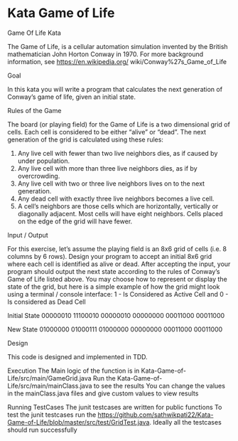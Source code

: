# Kata Game of Life

Game Of Life Kata

The Game of Life, is a cellular automation simulation invented by the British mathematician
John Horton Conway in 1970. For more background information, see https://en.wikipedia.org/
wiki/Conway%27s_Game_of_Life

Goal

In this kata you will write a program that calculates the next generation of Conway’s game of
life, given an initial state.

Rules of the Game

The board (or playing field) for the Game of Life is a two dimensional grid of cells. Each cell is
considered to be either “alive” or “dead”. The next generation of the grid is calculated using
these rules:
1. Any live cell with fewer than two live neighbors dies, as if caused by under
population.
2. Any live cell with more than three live neighbors dies, as if by overcrowding.
3. Any live cell with two or three live neighbors lives on to the next generation.
4. Any dead cell with exactly three live neighbors becomes a live cell.
5. A cell’s neighbors are those cells which are horizontally, vertically or
diagonally adjacent. Most cells will have eight neighbors. Cells placed on the
edge of the grid will have fewer.

Input / Output

For this exercise, let’s assume the playing field is an 8x6 grid of cells (i.e. 8 columns by 6 rows).
Design your program to accept an initial 8x6 grid where each cell is identified as alive or dead.
After accepting the input, your program should output the next state according to the rules of
Conway’s Game of Life listed above. You may choose how to represent or display the state of
the grid, but here is a simple example of how the grid might look using a terminal / console
interface:
1 - Is Considered as Active Cell and 
0 - Is considered as Dead Cell 

Initial State
00000010
11100010
00000010
00000000
00011000
00011000

New State
01000000
01000111
01000000
00000000
00011000
00011000


Design

This code is designed and implemented in TDD.

Execution
The Main logic of the function is in Kata-Game-of-Life/src/main/GameGrid.java
Run the Kata-Game-of-Life/src/main/mainClass.java to see the results 
You can change the values in the mainClass.java files and give custom values to view results 

Running TestCases
The junit testcases are written for public functions 
To test the junit testcases run the https://github.com/sathwikpati22/Kata-Game-of-Life/blob/master/src/test/GridTest.java. Ideally all the testcases should run successfully

